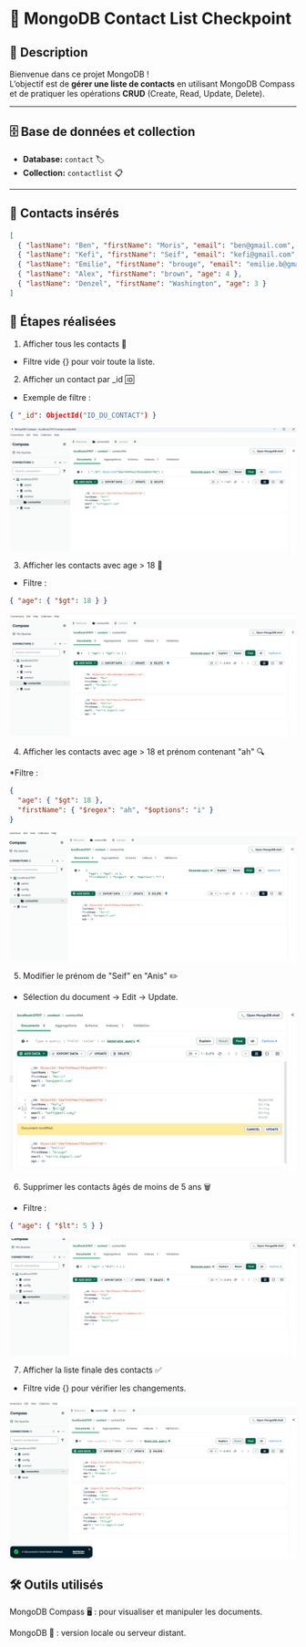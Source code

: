 # 📇 MongoDB Contact List Checkpoint

## 📝 Description
Bienvenue dans ce projet MongoDB !  
L’objectif est de **gérer une liste de contacts** en utilisant MongoDB Compass et de pratiquer les opérations **CRUD** (Create, Read, Update, Delete).  

---

## 🗄️ Base de données et collection

- **Database:** `contact` 🏷️  
- **Collection:** `contactlist` 📋  

---

## 👥 Contacts insérés

```json
[
  { "lastName": "Ben", "firstName": "Moris", "email": "ben@gmail.com", "age": 26 },
  { "lastName": "Kefi", "firstName": "Seif", "email": "kefi@gmail.com", "age": 15 },
  { "lastName": "Emilie", "firstName": "brouge", "email": "emilie.b@gmail.com", "age": 40 },
  { "lastName": "Alex", "firstName": "brown", "age": 4 },
  { "lastName": "Denzel", "firstName": "Washington", "age": 3 }
]
```
## 🔧 Étapes réalisées

1. Afficher tous les contacts 👀

  * Filtre vide {} pour voir toute la liste.

2. Afficher un contact par _id 🆔

  * Exemple de filtre :

```json
{ "_id": ObjectId("ID_DU_CONTACT") }
```
![Résultat](images/capture2.png)


3. Afficher les contacts avec age > 18 🎂

  * Filtre :

```json
{ "age": { "$gt": 18 } }
```
![Résultat](images/capture3.png)

4. Afficher les contacts avec age > 18 et prénom contenant "ah" 🔍

  *Filtre :
```json
{ 
  "age": { "$gt": 18 },
  "firstName": { "$regex": "ah", "$options": "i" } 
}
```
![Résultat](images/capture4.png)

5. Modifier le prénom de "Seif" en "Anis" ✏️

  * Sélection du document → Edit → Update.

![Résultat](images/capture5.png)

6. Supprimer les contacts âgés de moins de 5 ans 🗑️

  * Filtre :
```json
{ "age": { "$lt": 5 } }
```
![Résultat](images/capture6.png)


7. Afficher la liste finale des contacts ✅

  * Filtre vide {} pour vérifier les changements.

![Résultat](images/capture7.png)


## 🛠️ Outils utilisés

MongoDB Compass 🖥️ : pour visualiser et manipuler les documents.

MongoDB 💾 : version locale ou serveur distant.